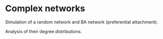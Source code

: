 # Complex networks

Simulation of a random network and BA network (preferential attachment).

Analysis of their degree distributions.


